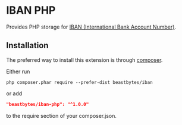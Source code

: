 # IBAN PHP
Provides PHP storage for [IBAN (International Bank Account Number)](https://www.iban.com).

## Installation

The preferred way to install this extension is through [composer](http://getcomposer.org/download/).

Either run

```
php composer.phar require --prefer-dist beastbytes/iban
```

or add

```json
"beastbytes/iban-php": "^1.0.0"
```

to the require section of your composer.json.

